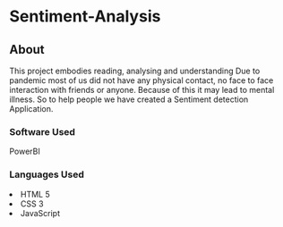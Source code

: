 # Sentiment-Analysis
<strong><h2>About</h2></strong>
This project embodies reading, analysing and understanding
Due to pandemic most of us did not have any physical contact, no face to face interaction with friends or anyone. Because of this it may lead to mental illness.
So to help people we have created a Sentiment detection Application.


<h3>Software Used</h3>
PowerBI

<h3>Languages Used</h3>
<li>
  <ui>HTML 5</ui>
  </li>
  <li>
  <ui>CSS 3</ui>
  </li>
  <li>
  <ui>JavaScript</ui>
</li>
